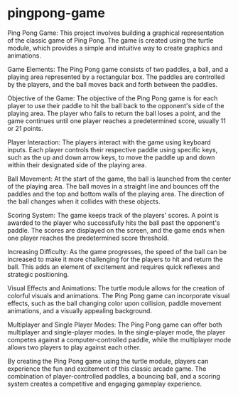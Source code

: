 # pingpong-game
Ping Pong Game:
This project involves building a graphical representation of the classic game of Ping Pong. The game is created using the turtle module, which provides a simple and intuitive way to create graphics and animations.

Game Elements:
The Ping Pong game consists of two paddles, a ball, and a playing area represented by a rectangular box. The paddles are controlled by the players, and the ball moves back and forth between the paddles.

Objective of the Game:
The objective of the Ping Pong game is for each player to use their paddle to hit the ball back to the opponent's side of the playing area. The player who fails to return the ball loses a point, and the game continues until one player reaches a predetermined score, usually 11 or 21 points.

Player Interaction:
The players interact with the game using keyboard inputs. Each player controls their respective paddle using specific keys, such as the up and down arrow keys, to move the paddle up and down within their designated side of the playing area.

Ball Movement:
At the start of the game, the ball is launched from the center of the playing area. The ball moves in a straight line and bounces off the paddles and the top and bottom walls of the playing area. The direction of the ball changes when it collides with these objects.

Scoring System:
The game keeps track of the players' scores. A point is awarded to the player who successfully hits the ball past the opponent's paddle. The scores are displayed on the screen, and the game ends when one player reaches the predetermined score threshold.

Increasing Difficulty:
As the game progresses, the speed of the ball can be increased to make it more challenging for the players to hit and return the ball. This adds an element of excitement and requires quick reflexes and strategic positioning.

Visual Effects and Animations:
The turtle module allows for the creation of colorful visuals and animations. The Ping Pong game can incorporate visual effects, such as the ball changing color upon collision, paddle movement animations, and a visually appealing background.

Multiplayer and Single Player Modes:
The Ping Pong game can offer both multiplayer and single-player modes. In the single-player mode, the player competes against a computer-controlled paddle, while the multiplayer mode allows two players to play against each other.

By creating the Ping Pong game using the turtle module, players can experience the fun and excitement of this classic arcade game. The combination of player-controlled paddles, a bouncing ball, and a scoring system creates a competitive and engaging gameplay experience.

